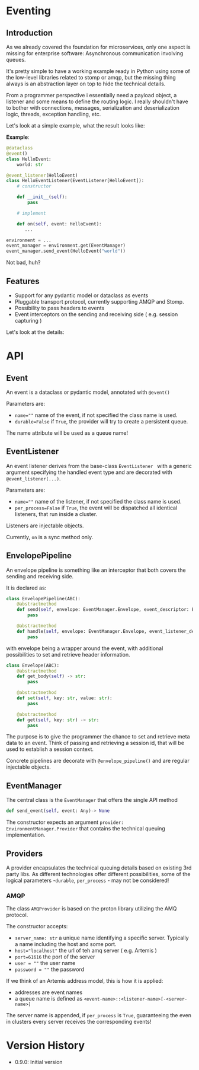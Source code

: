 # Eventing

## Introduction

As we already covered the foundation for microservices, only one aspect is missing for enterprise software: Asynchronous communication involving queues.

It's pretty simple to have a working example ready in Python using some of the low-level libraries related to stomp or amqp,
but the missing thing always is an abstraction layer on top to hide the technical details.

From a programmer perspective i essentially need a payload object, a listener and some means to define the routing logic.
I really shouldn't have to bother with connections, messages, serialization and deserialization logic, threads, exception handling, etc.

Let's look at a simple example, what the result looks like:

**Example**: 

```python
@dataclass
@event()
class HelloEvent:
    world: str

@event_listener(HelloEvent)
class HelloEventListener(EventListener[HelloEvent]):
    # constructor

    def __init__(self):
        pass

    # implement

    def on(self, event: HelloEvent):
       ...

environment = ...
event_manager = environment.get(EventManager)
event_manager.send_event(HelloEvent("world"))
```

Not bad, huh?

## Features

- Support for any pydantic model or dataclass as events
- Pluggable transport protocol, currently supporting AMQP and Stomp.
- Possibility to pass headers to events
- Event interceptors on the sending and receiving side ( e.g. session capturing )

Let's look at the details:

# API

## Event

An event is a dataclass or pydantic model, annotated with `@event()`

Parameters are:

- `name=""` name of the event, if not specified the class name is used.
- `durable=False` if `True`, the provider will try to create a persistent queue.

The name attribute will be used as a queue name!

## EventListener

An event listener derives from the base-class `EventListener ` with a generic argument specifying the handled event type and
are decorated with `@event_listener(...)`.

Parameters are:

- `name=""` name of the listener, if not specified the class name is used.
- `per_process=False` if `True`, the event will be dispatched all identical listeners, that run inside a cluster.

Listeners are injectable objects.

Currently, `on` is a sync method only.

## EnvelopePipeline

An envelope pipeline is something like an interceptor that both covers the sending and receiving side.

It is declared as:

```python
class EnvelopePipeline(ABC):
    @abstractmethod
    def send(self, envelope: EventManager.Envelope, event_descriptor: EventManager.EventDescriptor):
        pass

    @abstractmethod
    def handle(self, envelope: EventManager.Envelope, event_listener_descriptor: EventManager.EventListenerDescriptor):
        pass
```
with envelope being a wrapper around the event, with additional possibilities to set and retrieve header information. 

```python
class Envelope(ABC):
    @abstractmethod
    def get_body(self) -> str:
        pass

    @abstractmethod
    def set(self, key: str, value: str):
        pass

    @abstractmethod
    def get(self, key: str) -> str:
        pass
```

The purpose is to give the programmer the chance to set and retrieve meta data to an event. Think of passing and retrieving a session id, that will
be used to establish a session context.

Concrete pipelines are decorate with `@envelope_pipeline()` and are regular injectable objects.

## EventManager

The central class is the `EventManager` that offers the single API method

```python
def send_event(self, event: Any)-> None
```

The constructor expects an argument `provider: EnvironmentManager.Provider` that contains the technical queuing implementation.

## Providers

A provider encapsulates the technical queuing details based on existing 3rd party libs.
As different technologies offer different possibilities, some of the logical parameters -`durable`, `per_process` - may not be considered! 

### AMQP

The class `AMQProvider` is based on the proton library utilizing the AMQ protocol.

The constructor accepts:

- `server_name: str` a unique name identifying a specific server. Typically a name including the host and some port.
- `host="localhost"` the url of teh amq server ( e.g. Artemis )
- `port=61616` the port of the server
- `user = ""` the user name
- `password = ""` the password

If we think of an Artemis address model, this is how it is applied:

- addresses are event names
- a queue name is defined as `<event-name>::<listener-name>[-<server-name>]`

The server name is appended, if `per_process` is `True`, guaranteeing the even in clusters every server receives the corresponding events!

# Version History

- 0.9.0: Initial version